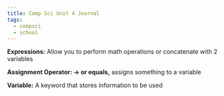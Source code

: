 ```yaml
---
title: Comp Sci Unit 4 Journal
tags:
  - compsci
  - school
---
```


**Expressions:** Allow you to perform math operations or concatenate with 2 variables

**Assignment Operator: → or equals,** assigns something to a variable

**Variable:**  A keyword that stores information to be used




